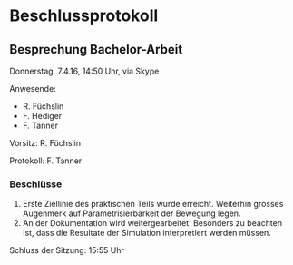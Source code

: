 # Beschlussprotokoll

## Besprechung Bachelor-Arbeit

Donnerstag, 7.4.16, 14:50 Uhr, via Skype

Anwesende:

*   R. Füchslin
*   F. Hediger
*   F. Tanner

Vorsitz: R. Füchslin

Protokoll: F. Tanner

### Beschlüsse

1.  Erste Ziellinie des praktischen Teils wurde erreicht.
    Weiterhin grosses Augenmerk auf Parametrisierbarkeit der Bewegung legen.
2.  An der Dokumentation wird weitergearbeitet.
    Besonders zu beachten ist, dass die Resultate der Simulation interpretiert werden müssen.

Schluss der Sitzung: 15:55 Uhr
